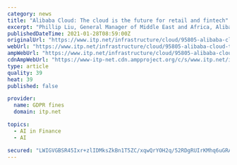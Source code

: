 ```yaml
---
category: news
title: "Alibaba Cloud: The cloud is the future for retail and fintech"
excerpt: "Phillip Liu, General Manager of Middle East and Africa, Alibaba Cloud Intelligence, takes a look at the emerging trends for the cloud computing sector, as we move into 2021"
publishedDateTime: 2021-01-28T08:59:00Z
originalUrl: "https://www.itp.net/infrastructure/cloud/95805-alibaba-cloud-the-cloud-is-the-future-for-retail-and-fintech"
webUrl: "https://www.itp.net/infrastructure/cloud/95805-alibaba-cloud-the-cloud-is-the-future-for-retail-and-fintech"
ampWebUrl: "https://www.itp.net/infrastructure/cloud/95805-alibaba-cloud-the-cloud-is-the-future-for-retail-and-fintech?amp"
cdnAmpWebUrl: "https://www-itp-net.cdn.ampproject.org/c/s/www.itp.net/infrastructure/cloud/95805-alibaba-cloud-the-cloud-is-the-future-for-retail-and-fintech?amp"
type: article
quality: 39
heat: 39
published: false

provider:
  name: GDPR fines
  domain: itp.net

topics:
  - AI in Finance
  - AI

secured: "LWIGVGBSR45Ixr+zlIDMksZkBn1T5ZC/xqwQrYOH2q/52RDgRUIrKMhq6uGRAi3Hj/yxjBdtCtmGz6w2yF0aYkOmO6U7HjCzymurtJf5aq9AZud/yGyDEBfABOuP9aPRRPpCk0yJF5ur+7kmRZHi7g2OhMPmlWiJlLv/c5RKCRRrlwDoIhE9Woa8zVSNT2AI0BoYlT04jUu5tDFT+NNFCLxCGWc0YL5umvzVwMVrU7AuoxAK2sCg5APgloQT8gWj2A7n+D2AoPEG38Gt29rous5YZZg6ooMgn7jAgdb3VAD+xDl9P3l0yuorI/Rx59YQDXF5QEuhzSh8NzbN3vrUNbz1CE01DeBHQQ786MtnVgg=;jZc5nviTGUix71tMzo0fvg=="
---
```


